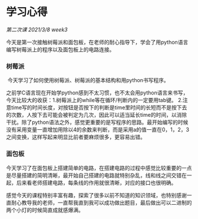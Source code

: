 # 学习心得
*第二次课*    *2021/3/8*   *week3*



​	今天是第一次接触树莓派和面包板，在老师的耐心指导下，学会了用python语言编写树莓派上的程序以及面包板上的电路连接。



### 树莓派

​	今天学习了如何使用树莓派、树莓派的基本结构和用python书写程序。

​	之前学C语言现在开始学python感到不太习惯，也不太会用python语言来书写，今天比较大的收获：
​	1.树莓派上的while等在循环/判断内的一定要用tab键。
​	2.注意time写的时间长度，对按钮是否按下的判断是time里时间的长短而不是按下去的次数，人按下去可能会被判定为几次，因此可以适当延长time的时间，以消除干扰。
​	除了python语法之外，感觉更重要的是写程序的思路。最开始编写的时候没有采用变量一直增加用除以4的余数来判断，而是采用a的值一直在0，1，2，3之间变换，这样写起来明显比前者要麻烦很多，更容易出错。



### 面包板

​	今天学习了在面包板上搭建简单的电路，在搭建电路的过程中感觉比较重要的一点是尽量搭建的简明清晰，最开始自己搭建的电路就特别杂乱，线和线之间交错在一起，后来看老师搭建电路，每条线的作用就很清晰，对应的接口也很明确。



​	感觉今天的课程特别丰富有趣，探索了很多以前不知道的知识领域，也特别感谢一直耐心教导我的老师，一直帮我直到我可以成功做出题目，最后做出可以二进制的两个小灯的时候简直成就感爆满。

